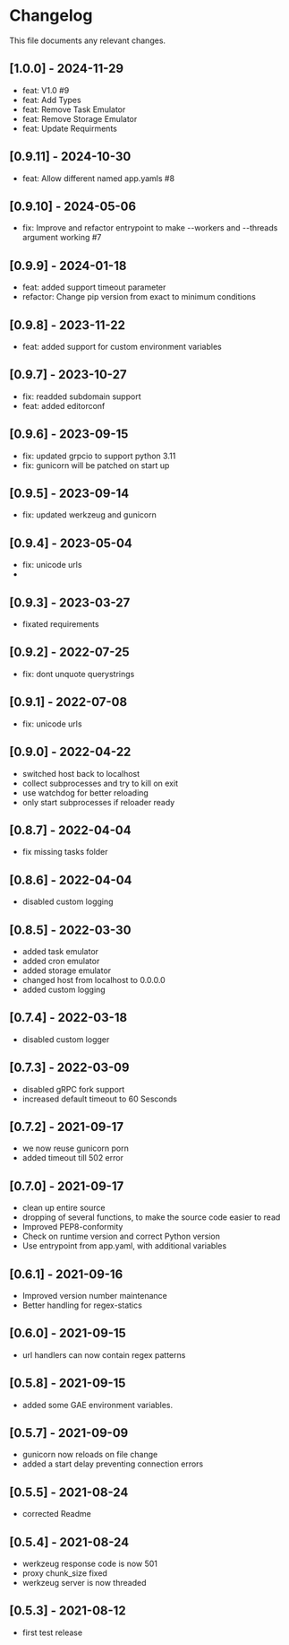 # Changelog

This file documents any relevant changes.
## [1.0.0] - 2024-11-29
- feat: V1.0 #9
- feat: Add Types
- feat: Remove Task Emulator
- feat: Remove Storage Emulator
- feat: Update Requirments

## [0.9.11] - 2024-10-30
- feat: Allow different named app.yamls #8

## [0.9.10] - 2024-05-06
- fix: Improve and refactor entrypoint to make --workers and --threads argument working #7

## [0.9.9] - 2024-01-18
- feat: added support timeout parameter
- refactor: Change pip version from exact to minimum conditions

## [0.9.8] - 2023-11-22
- feat: added support for custom environment variables

## [0.9.7] - 2023-10-27
- fix: readded subdomain support
- feat: added editorconf

## [0.9.6] - 2023-09-15
- fix: updated grpcio to support python 3.11
- fix: gunicorn will be patched on start up


## [0.9.5] - 2023-09-14
- fix: updated werkzeug and gunicorn

## [0.9.4] - 2023-05-04
- fix: unicode urls
- 
## [0.9.3] - 2023-03-27
- fixated requirements

## [0.9.2] - 2022-07-25
- fix: dont unquote querystrings

## [0.9.1] - 2022-07-08
- fix: unicode urls

## [0.9.0] - 2022-04-22
- switched host back to localhost
- collect subprocesses and try to kill on exit
- use watchdog for better reloading
- only start subprocesses if reloader ready

## [0.8.7] - 2022-04-04
- fix missing tasks folder

## [0.8.6] - 2022-04-04
- disabled custom logging

## [0.8.5] - 2022-03-30
- added task emulator
- added cron emulator
- added storage emulator
- changed host from localhost to 0.0.0.0
- added custom logging

## [0.7.4] - 2022-03-18
- disabled custom logger

## [0.7.3] - 2022-03-09
- disabled gRPC fork support
- increased default timeout to 60 Sesconds

## [0.7.2] - 2021-09-17
- we now reuse gunicorn porn
- added timeout till 502 error 

## [0.7.0] - 2021-09-17
- clean up entire source
- dropping of several functions, to make the source code easier to read
- Improved PEP8-conformity
- Check on runtime version and correct Python version
- Use entrypoint from app.yaml, with additional variables

## [0.6.1] - 2021-09-16
- Improved version number maintenance
- Better handling for regex-statics 

## [0.6.0] - 2021-09-15
- url handlers can now contain regex patterns

## [0.5.8] - 2021-09-15
- added some GAE environment variables.

## [0.5.7] - 2021-09-09
- gunicorn now reloads on file change
- added a start delay preventing connection errors

## [0.5.5] - 2021-08-24
- corrected Readme

## [0.5.4] - 2021-08-24
- werkzeug response code is now 501
- proxy chunk_size fixed
- werkzeug server is now threaded

## [0.5.3] - 2021-08-12
- first test release
